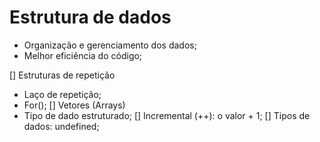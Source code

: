 # Estrutura de dados

- Organização e gerenciamento dos dados;
- Melhor eficiência do código;

[] Estruturas de repetição
  - Laço de repetição;
  - For();
[] Vetores (Arrays)
  - Tipo de dado estruturado;
[] Incremental (++): o valor + 1;
[] Tipos de dados: undefined;